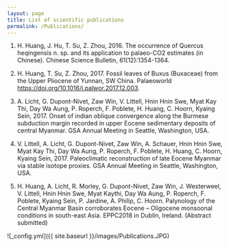 ```yaml
---
layout: page
title: List of scientific publications
permalink: /Publications/
---
```





1. H. Huang, J. Hu, T. Su, Z. Zhou, 2016. The occurrence of Quercus heqingensis n. sp. and its application to palaeo-CO2
estimates (in Chinese). Chinese Science Bulletin, 61(12):1354-1364. 

2. H. Huang, T. Su, Z. Zhou, 2017. Fossil leaves of Buxus (Buxaceae) from the Upper Pliocene of Yunnan, SW China. Palaeoworld https://doi.org/10.1016/j.palwor.2017.12.003.

3. A. Licht, G. Dupont-Nivet, Zaw Win, V. Littell, Hnin Hnin Swe, Myat Kay Thi, Day Wa Aung, P. Roperch, F. Poblete, H. Huang, C. Hoorn, Kyaing Sein, 2017. Onset of indian oblique convergence along the Burmese subduction margin recorded in upper Eocene sedimentary deposits of central Myanmar. GSA Annual Meeting in Seattle, Washington, USA.

4. V. Littell, A. Licht, G. Dupont-Nivet, Zaw Win, A. Schauer, Hnin Hnin Swe, Myat Kay Thi, Day Wa Aung, P. Roperch, F. Poblete, H. Huang, C. Hoorn, Kyaing Sein, 2017. Paleoclimatic reconstruction of late Eocene Myanmar via stable isotope proxies. GSA Annual Meeting in Seattle, Washington, USA.

5. H. Huang, A. Licht, R. Morley, G. Dupont-Nivet, Zaw Win, J. Westerweel, V. Littell, Hnin Hnin Swe, Myat Kaythi, Day Wa Aung, P. Roperch, F. Poblete, Kyaing Sein, P. Jardine, A. Philip, C. Hoorn. Palynology of the Central Myanmar Basin corroborates Eocene – Oligocene monsoonal conditions in south-east Asia. EPPC2018 in Dublin, Ireland. (Abstract submitted)

![_config.yml]({{ site.baseurl }}/images/Publications.JPG)
